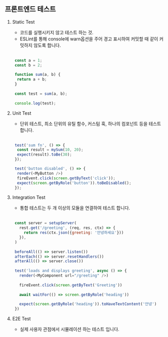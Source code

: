 ## 프론트엔드 테스트

1. Static Test
    - 코드를 실행시키지 않고 테스트 하는 것.
    - ESLint를 통해 console에 warn옵션을 주어 경고 표시하여 커밋할 때 같이 커밋하지 않도록 합니다.
   <br/>
   
   ```javascript
    const a = 1;
    const b = 2;
    
    function sum(a, b) {
     return a + b;
    }
    
    const test = sum(a, b);
    
    console.log(test);
   ```

2. Unit Test
   - 단위 테스트, 최소 단위의 유틸 함수, 커스텀 훅, 하나의 컴포넌트 등을 테스트 합니다.
   <br/>

   ```javascript
    test('sum fn', () => {
     const result = mySum(10, 20);
     expect(result).toBe(30);
    });
   ```

   ```javascript
    test('button disabled', () => {
     render(<MyButton />)
     fireEvent.click(screen.getByText('click'));
     expect(screen.getByRole('button')).toBeDisabled();
    });
   ```

3. Integration Test
   - 통합 테스트는 두 개 이상의 모듈을 연결하여 테스트 합니다.
   <br/>

   ```javascript
    const server = setupServer(
      rest.get('/greeting', (req, res, ctx) => {
        return res(ctx.json({greeting: '안녕하세요'}))
      }),
    )
    
    beforeAll(() => server.listen())
    afterEach(() => server.resetHandlers())
    afterAll(() => server.close())
    
    test('loads and displays greeting', async () => {
      render(<MyComponent url="/greeting" />)
    
      fireEvent.click(screen.getByText('Greeting'))
    
      await waitFor(() => screen.getByRole('heading'))
    
      expect(screen.getByRole('heading')).toHaveTextContent('안녕')
    })
   ```

4. E2E Test
    - 실제 사용자 관점에서 시뮬레이션 하는 테스트 입니다.
